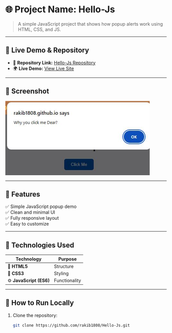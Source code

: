 # 🌐 Project Name: Hello-Js

> A simple JavaScript project that shows how popup alerts work using HTML, CSS, and JS.

---

## 🔗 Live Demo & Repository

- 🧭 **Repository Link:** [Hello-Js Repository](https://github.com/rakib1808/Hello-Js/tree/main/project-files)
- 🌍 **Live Demo:** [View Live Site](https://rakib1808.github.io/Hello-Js/)

---

## 📸 Screenshot

![Project Preview](https://github.com/rakib1808/Hello-Js/blob/main/project-files/screenshot.png/screenshot.png)

---

## 🧠 Features

✅ Simple JavaScript popup demo  
✅ Clean and minimal UI  
✅ Fully responsive layout  
✅ Easy to customize  

---

## 🧰 Technologies Used

| Technology | Purpose |
|-------------|----------|
| 🧱 **HTML5** | Structure |
| 🎨 **CSS3** | Styling |
| ⚙️ **JavaScript (ES6)** | Functionality |

---

## 🚀 How to Run Locally

1. Clone the repository:
   ```bash
   git clone https://github.com/rakib1808/Hello-Js.git



